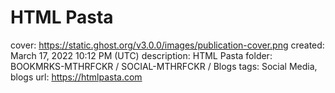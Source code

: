 # HTML Pasta

cover: https://static.ghost.org/v3.0.0/images/publication-cover.png
created: March 17, 2022 10:12 PM (UTC)
description: HTML Pasta
folder: BOOKMRKS-MTHRFCKR / SOCIAL-MTHRFCKR / Blogs
tags: Social Media, blogs
url: https://htmlpasta.com